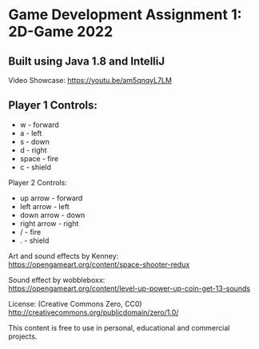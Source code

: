 
# Game Development Assignment 1: 2D-Game 2022

## Built using Java 1.8 and IntelliJ
Video Showcase: https://youtu.be/am5qnqyL7LM
  
## Player 1 Controls:  
- w - forward  
- a - left  
- s - down  
- d - right  
- space - fire  
- c - shield  
  
Player 2 Controls:  
- up arrow - forward  
- left arrow  - left  
- down arrow  - down  
- right arrow  - right  
- / - fire  
- . - shield  
  
Art and sound effects by Kenney:  
https://opengameart.org/content/space-shooter-redux  
  
Sound effect by wobbleboxx:  
https://opengameart.org/content/level-up-power-up-coin-get-13-sounds  
  
License: (Creative Commons Zero, CC0)  
http://creativecommons.org/publicdomain/zero/1.0/  
  
This content is free to use in personal, educational and commercial projects.
